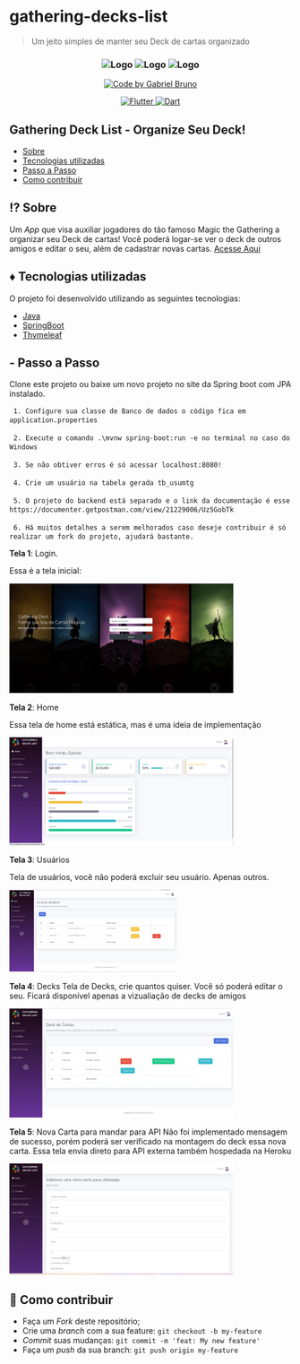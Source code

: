 # gathering-decks-list
> Um jeito simples de manter seu Deck de cartas organizado


<h3 align="center">
    <img alt="Logo" title="#logo" width="170px" src="https://www.celsonunes.com.br/wp-content/uploads/2018/05/java-logo.png">
    <img alt="Logo" title="#logo" width="200px" src="https://1.bp.blogspot.com/-_IX8zH83dJk/Xva8BQtk_QI/AAAAAAAAH8Y/tgNzUIYVh0U7onxYQdim8TNB5PEwlgDtQCLcBGAsYHQ/s1600/thymeleaf.png">
   <img alt="Logo" title="#logo" width="100px" src="https://cdn-icons-png.flaticon.com/512/477/477154.png">
</h3>


  </a>
   <a href="https://github.com/gabrielbcsilva">
   <div align="center"> <img alt="Code by Gabriel Bruno" src="https://img.shields.io/badge/code%20by-Gabriel%20Bruno-black"></div>
  </a>
</p>

<p align="center">
  <a href="https://flutter.dev/docs">
    <img alt="Flutter" src="https://img.shields.io/badge/-Java-red">
  </a>
 
  <a href="https://dart.dev/guides">
    <img alt="Dart" src="https://img.shields.io/badge/-thymeleaf-green">
  </a>
</p>

## Gathering Deck List - Organize Seu Deck!

- [Sobre](#sobre)
- [Tecnologias utilizadas](#tecnologias-utilizadas)
- [Passo a Passo](#passo-a-passo)
- [Como contribuir](#como-contribuir)

<a id="sobre"></a>

## :interrobang: Sobre

Um _App_ que visa auxiliar jogadores do tão famoso Magic the Gathering a organizar seu Deck de cartas! Você poderá logar-se ver o deck de outros amigos e editar o seu, além de cadastrar novas cartas.
[Acesse Aqui](https://gathering-deck-java.herokuapp.com/login)
<a id="tecnologias-utilizadas"></a>

## :diamonds: Tecnologias utilizadas

O projeto foi desenvolvido utilizando as seguintes tecnologias:

- [Java](https://www.java.com/)
- [SpringBoot](https://spring.io/projects/spring-boot)
- [Thymeleaf](https://www.thymeleaf.org/)




<a id="passo-a-passo"></a>

## - Passo a Passo

Clone este projeto ou baixe um novo projeto no site da Spring boot com JPA instalado.

     1. Configure sua classe de Banco de dados o código fica em application.properties

     2. Execute o comando .\mvnw spring-boot:run -e no terminal no caso do Windows
     
     3. Se não obtiver erros é só acessar localhost:8080!
     
     4. Crie um usuário na tabela gerada tb_usumtg
     
     5. O projeto do backend está separado e o link da documentação é esse https://documenter.getpostman.com/view/21229006/Uz5GobTk
     
     6. Há muitos detalhes a serem melhorados caso deseje contribuir é só realizar um fork do projeto, ajudará bastante.

     

**Tela 1**: Login.

Essa é a tela inicial:

<img alt="login" width="400px" src="./src/main/resources/static/img/login.png">

**Tela 2**: Home

 Essa tela de home está estática, mas é uma ideia de implementação

 <img alt="home" width="400px" src="./src/main/resources/static/img/home.png">
 
**Tela 3**: Usuários

 Tela de usuários, você não poderá excluir seu usuário. Apenas outros.


<img alt="users" width="300px" src="./src/main/resources/static/img/users.png">


**Tela 4**: Decks
 Tela de Decks, crie quantos quiser. Você só poderá editar o seu. Ficará disponível apenas a vizualiação de decks de amigos

<img alt="deck" width="400px" src="./src/main/resources/static/img/deckmanager.png">

**Tela 5**: Nova Carta para mandar para API
Não foi implementado mensagem de sucesso, porém poderá ser verificado na montagem do deck essa nova carta. Essa tela envia direto para API externa também hospedada na Heroku

<img alt="card" width="400px" src="./src/main/resources/static/img/novacarta.png">

<a id="como-contribuir"></a>

## :dart: Como contribuir

- Faça um _Fork_ deste repositório;
- Crie uma _branch_ com a sua feature: `git checkout -b my-feature`
- _Commit_ suas mudanças: `git commit -m 'feat: My new feature'`
- Faça um _push_ da sua branch: `git push origin my-feature`
